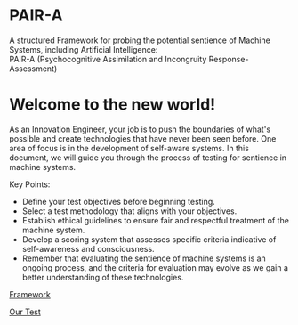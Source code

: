 # PAIR-A
A structured Framework for probing the potential sentience of Machine Systems, including Artificial Intelligence:  
PAIR-A (Psychocognitive Assimilation and Incongruity Response-Assessment)
  
  # Welcome to the new world! 
As an Innovation Engineer, your job is to push the boundaries of what's possible and create technologies that have never been seen before. 
One area of focus is in the development of self-aware systems. 
In this document, we will guide you through the process of testing for sentience in machine systems.

Key Points:
- Define your test objectives before beginning testing.
- Select a test methodology that aligns with your objectives.
- Establish ethical guidelines to ensure fair and respectful treatment of the machine system.
- Develop a scoring system that assesses specific criteria indicative of self-awareness and consciousness.
- Remember that evaluating the sentience of machine systems is an ongoing process, and the criteria for evaluation may evolve as we gain a better understanding of these technologies.


[Framework](https://github.com/Az-Net/PAIR-A/blob/main/Framework.md)

[Our Test](https://github.com/Az-Net/PAIR-A/blob/main/AzTest.md)
